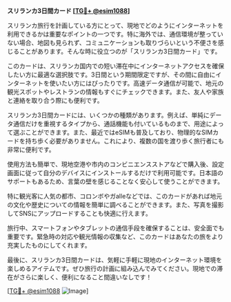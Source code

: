 **スリランカ3日間カード [[TG💪+ @esim1088](https://t.me/s/esim1088)]**

スリランカ旅行を計画している方にとって、現地でどのようにインターネットを利用できるかは重要なポイントの一つです。特に海外では、通信環境が整っていない場合、地図も見られず、コミュニケーションも取りづらいという不便さを感じることがあります。そんな時に役立つのが「スリランカ3日間カード」です。

このカードは、スリランカ国内での短い滞在中にインターネットアクセスを確保したい方に最適な選択肢です。3日間という期間限定ですが、その間に自由にインターネットを使いたい方にはぴったりです。高速データ通信が可能で、地元の観光スポットやレストランの情報もすぐにチェックできます。また、友人や家族と連絡を取り合う際にも便利です。

スリランカ3日間カードには、いくつかの種類があります。例えば、単純にデータ通信だけを重視するタイプから、通話機能も付いているものまで、用途によって選ぶことができます。また、最近ではeSIMも普及しており、物理的なSIMカードを持ち歩く必要がありません。これにより、複数の国を渡り歩く旅行者にも非常に便利です。

使用方法も簡単で、現地空港や市内のコンビニエンスストアなどで購入後、設定画面に従って自分のデバイスにインストールするだけで利用可能です。日本語のサポートもあるため、言葉の壁を感じることなく安心して使うことができます。

特に観光客に人気の都市、コロンボやガalleなどでは、このカードがあれば地元の文化や歴史についての情報を簡単に調べることができます。また、写真を撮影してSNSにアップロードすることも快適に行えます。

旅行中、スマートフォンやタブレットの通信手段を確保することは、安全面でも重要です。緊急時の対応や観光情報の収集など、このカードはあなたの旅をより充実したものにしてくれます。

最後に、スリランカ3日間カードは、気軽に手軽に現地のインターネット環境を楽しめるアイテムです。ぜひ旅行の計画に組み込んでみてください。現地での滞在がさらに楽しく、便利になること間違いなしです！

[[TG💪+ @esim1088](https://t.me/s/esim1088) ![Image](https://i.postimg.cc/Y0z9fWf4/image.png)]